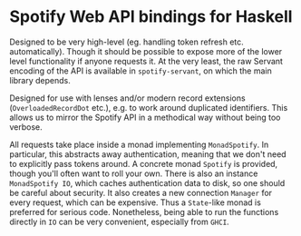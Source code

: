 # Spotify Web API bindings for Haskell

Designed to be very high-level (eg. handling token refresh etc. automatically). Though it should be possible to expose more of the lower level functionality if anyone requests it. At the very least, the raw Servant encoding of the API is available in `spotify-servant`, on which the main library depends.

Designed for use with lenses and/or modern record extensions (`OverloadedRecordDot` etc.), e.g. to work around duplicated identifiers. This allows us to mirror the Spotify API in a methodical way without being too verbose.

All requests take place inside a monad implementing `MonadSpotify`. In particular, this abstracts away authentication, meaning that we don't need to explicitly pass tokens around. A concrete monad `Spotify` is provided, though you'll often want to roll your own. There is also an instance `MonadSpotify IO`, which caches authentication data to disk, so one should be careful about security. It also creates a new connection `Manager` for every request, which can be expensive. Thus a `State`-like monad is preferred for serious code. Nonetheless, being able to run the functions directly in `IO` can be very convenient, especially from `GHCI`.
